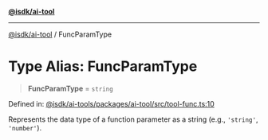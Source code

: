 [**@isdk/ai-tool**](../README.md)

***

[@isdk/ai-tool](../globals.md) / FuncParamType

# Type Alias: FuncParamType

> **FuncParamType** = `string`

Defined in: [@isdk/ai-tools/packages/ai-tool/src/tool-func.ts:10](https://github.com/isdk/ai-tool.js/blob/d0765f898f217d97c57c6949502b4a7bef5dce5e/src/tool-func.ts#L10)

Represents the data type of a function parameter as a string (e.g., `'string'`, `'number'`).
